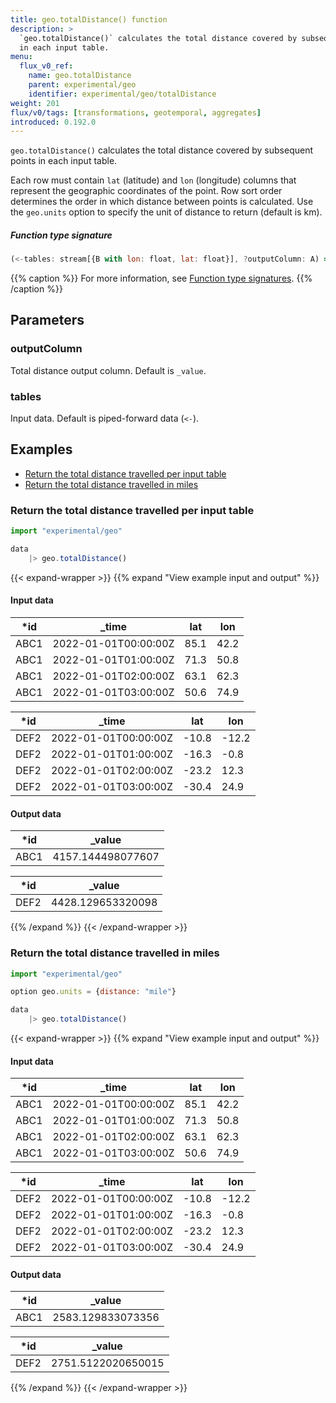 ```yaml
---
title: geo.totalDistance() function
description: >
  `geo.totalDistance()` calculates the total distance covered by subsequent points
  in each input table.
menu:
  flux_v0_ref:
    name: geo.totalDistance
    parent: experimental/geo
    identifier: experimental/geo/totalDistance
weight: 201
flux/v0/tags: [transformations, geotemporal, aggregates]
introduced: 0.192.0
---
```


<!------------------------------------------------------------------------------

IMPORTANT: This page was generated from comments in the Flux source code. Any
edits made directly to this page will be overwritten the next time the
documentation is generated. 

To make updates to this documentation, update the function comments above the
function definition in the Flux source code:

https://github.com/influxdata/flux/blob/master/stdlib/experimental/geo/geo.flux#L1081-L1106

Contributing to Flux: https://github.com/influxdata/flux#contributing
Fluxdoc syntax: https://github.com/influxdata/flux/blob/master/docs/fluxdoc.md

------------------------------------------------------------------------------->

`geo.totalDistance()` calculates the total distance covered by subsequent points
in each input table.

Each row must contain `lat` (latitude) and `lon` (longitude) columns that
represent the geographic coordinates of the point.
Row sort order determines the order in which distance between points is calculated.
Use the `geo.units` option to specify the unit of distance to return (default is km).

##### Function type signature

```js
(<-tables: stream[{B with lon: float, lat: float}], ?outputColumn: A) => stream[C] where C: Record
```

{{% caption %}}
For more information, see [Function type signatures](/flux/v0/function-type-signatures/).
{{% /caption %}}

## Parameters

### outputColumn

Total distance output column. Default is `_value`.



### tables

Input data. Default is piped-forward data (`<-`).




## Examples

- [Return the total distance travelled per input table](#return-the-total-distance-travelled-per-input-table)
- [Return the total distance travelled in miles](#return-the-total-distance-travelled-in-miles)

### Return the total distance travelled per input table

```js
import "experimental/geo"

data
    |> geo.totalDistance()

```

{{< expand-wrapper >}}
{{% expand "View example input and output" %}}

#### Input data

| *id  | _time                | lat  | lon  |
| ---- | -------------------- | ---- | ---- |
| ABC1 | 2022-01-01T00:00:00Z | 85.1 | 42.2 |
| ABC1 | 2022-01-01T01:00:00Z | 71.3 | 50.8 |
| ABC1 | 2022-01-01T02:00:00Z | 63.1 | 62.3 |
| ABC1 | 2022-01-01T03:00:00Z | 50.6 | 74.9 |

| *id  | _time                | lat   | lon   |
| ---- | -------------------- | ----- | ----- |
| DEF2 | 2022-01-01T00:00:00Z | -10.8 | -12.2 |
| DEF2 | 2022-01-01T01:00:00Z | -16.3 | -0.8  |
| DEF2 | 2022-01-01T02:00:00Z | -23.2 | 12.3  |
| DEF2 | 2022-01-01T03:00:00Z | -30.4 | 24.9  |


#### Output data

| *id  | _value            |
| ---- | ----------------- |
| ABC1 | 4157.144498077607 |

| *id  | _value            |
| ---- | ----------------- |
| DEF2 | 4428.129653320098 |

{{% /expand %}}
{{< /expand-wrapper >}}

### Return the total distance travelled in miles

```js
import "experimental/geo"

option geo.units = {distance: "mile"}

data
    |> geo.totalDistance()

```

{{< expand-wrapper >}}
{{% expand "View example input and output" %}}

#### Input data

| *id  | _time                | lat  | lon  |
| ---- | -------------------- | ---- | ---- |
| ABC1 | 2022-01-01T00:00:00Z | 85.1 | 42.2 |
| ABC1 | 2022-01-01T01:00:00Z | 71.3 | 50.8 |
| ABC1 | 2022-01-01T02:00:00Z | 63.1 | 62.3 |
| ABC1 | 2022-01-01T03:00:00Z | 50.6 | 74.9 |

| *id  | _time                | lat   | lon   |
| ---- | -------------------- | ----- | ----- |
| DEF2 | 2022-01-01T00:00:00Z | -10.8 | -12.2 |
| DEF2 | 2022-01-01T01:00:00Z | -16.3 | -0.8  |
| DEF2 | 2022-01-01T02:00:00Z | -23.2 | 12.3  |
| DEF2 | 2022-01-01T03:00:00Z | -30.4 | 24.9  |


#### Output data

| *id  | _value            |
| ---- | ----------------- |
| ABC1 | 2583.129833073356 |

| *id  | _value             |
| ---- | ------------------ |
| DEF2 | 2751.5122020650015 |

{{% /expand %}}
{{< /expand-wrapper >}}
